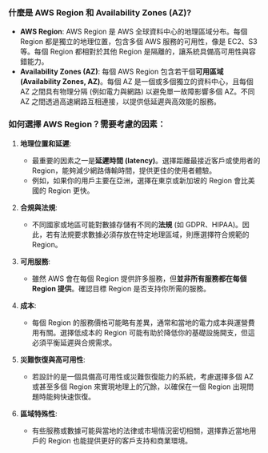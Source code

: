 ### 什麼是 AWS Region 和 Availability Zones (AZ)?

- **AWS Region**: AWS Region 是 AWS 全球資料中心的地理區域分布。每個 Region 都是獨立的地理位置，包含多個 AWS 服務的可用性，像是 EC2、S3 等。每個 Region 都相對於其他 Region 是隔離的，讓系統具備高可用性與容錯能力。
- **Availability Zones (AZ)**: 每個 AWS Region 包含若干個**可用區域 (Availability Zones, AZ)**。每個 AZ 是一個或多個獨立的資料中心，且每個 AZ 之間具有物理分隔 (例如電力與網路) 以避免單一故障影響多個 AZ。不同 AZ 之間透過高速網路互相連接，以提供低延遲與高效能的服務。

### 如何選擇 AWS Region？需要考慮的因素：

1. **地理位置和延遲**:

   - 最重要的因素之一是**延遲時間 (latency)**。選擇距離最接近客戶或使用者的 Region，能夠減少網路傳輸時間，提供更佳的使用者體驗。
   - 例如，如果你的用戶主要在亞洲，選擇在東京或新加坡的 Region 會比美國的 Region 更快。

2. **合規與法規**:

   - 不同國家或地區可能對數據存儲有不同的**法規** (如 GDPR、HIPAA)。因此，若有法規要求數據必須存放在特定地理區域，則應選擇符合規範的 Region。

3. **可用服務**:

   - 雖然 AWS 會在每個 Region 提供許多服務，但**並非所有服務都在每個 Region 提供**。確認目標 Region 是否支持你所需的服務。

4. **成本**:

   - 每個 Region 的服務價格可能略有差異，通常和當地的電力成本與運營費用有關。選擇低成本的 Region 可能有助於降低你的基礎設施開支，但這必須平衡延遲與合規需求。

5. **災難恢復與高可用性**:

   - 若設計的是一個具備高可用性或災難恢復能力的系統，考慮選擇多個 AZ 或甚至多個 Region 來實現地理上的冗餘，以確保在一個 Region 出現問題時能夠快速恢復。

6. **區域特殊性**:
   - 有些服務或數據可能與當地的法律或市場情況密切相關，選擇靠近當地用戶的 Region 也能提供更好的客戶支持和商業環境。
